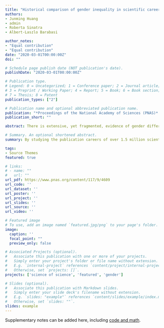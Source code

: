 ```yaml
---
title: "Historical comparison of gender inequality in scientific careers across countries and disciplines"
authors:
- Junming Huang
- admin
- Roberta Sinatra
- Albert-Laszlo Barabasi

author_notes:
- "Equal contribution"
- "Equal contribution"
date: "2020-03-01T00:00:00Z"
doi: ""

# Schedule page publish date (NOT publication's date).
publishDate: "2020-03-01T00:00:00Z"

# Publication type.
# Legend: 0 = Uncategorized; 1 = Conference paper; 2 = Journal article;
# 3 = Preprint / Working Paper; 4 = Report; 5 = Book; 6 = Book section;
# 7 = Thesis; 8 = Patent
publication_types: ["2"]

# Publication name and optional abbreviated publication name.
publication: "*Proceedings of the National Academy of Sciences (PNAS)* **117** (1)"
publication_short: ""

abstract: There is extensive, yet fragmented, evidence of gender differences in academia suggesting that women are underrepresented in most scientific disciplines and publish fewer articles throughout a career, and their work acquires fewer citations. Here, we offer a comprehensive picture of longitudinal gender differences in performance through a bibliometric analysis of academic publishing careers by reconstructing the complete publication history of over 1.5 million gender-identified authors whose publishing career ended between 1955 and 2010, covering 83 countries and 13 disciplines. We find that, paradoxically, the increase of participation of women in science over the past 60 years was accompanied by an increase of gender differences in both productivity and impact. Most surprisingly, though, we uncover two gender invariants, finding that men and women publish at a comparable annual rate and have equivalent career-wise impact for the same size body of work. Finally, we demonstrate that differences in publishing career lengths and dropout rates explain a large portion of the reported career-wise differences in productivity and impact, although productivity differences still remain. This comprehensive picture of gender inequality in academia can help rephrase the conversation around the sustainability of women’s careers in academia, with important consequences for institutions and policy makers.

# Summary. An optional shortened abstract.
summary: By studying the publication careers of over 1.5 million scientists, we take a career-focused persepective to identify the factors inhibiting gender equity in STEM.  We find that despite an improved trend towards population equality, the gender differences in career-wise productivity and impact have been growing over the last 70 years. Yet, the research outcomes of men and women year to year are essentially equivalent.  Third, and most importantly, women are ending their publishing careers at higher rates than men, and this is happening across every stage of their careers. 

tags:
- Source Themes
featured: true

# links:
# - name: ""
#   url: ""
url_pdf: https://www.pnas.org/content/117/9/4609
url_code: ''
url_dataset: ''
url_poster: ''
url_project: ''
url_slides: ''
url_source: ''
url_video: ''

# Featured image
# To use, add an image named `featured.jpg/png` to your page's folder. 
image:
  caption: ''
  focal_point: ""
  preview_only: false

# Associated Projects (optional).
#   Associate this publication with one or more of your projects.
#   Simply enter your project's folder or file name without extension.
#   E.g. `internal-project` references `content/project/internal-project/index.md`.
#   Otherwise, set `projects: []`.
projects: ['science of science', 'featured', 'gender']

# Slides (optional).
#   Associate this publication with Markdown slides.
#   Simply enter your slide deck's filename without extension.
#   E.g. `slides: "example"` references `content/slides/example/index.md`.
#   Otherwise, set `slides: ""`.
slides: example
---
```



Supplementary notes can be added here, including [code and math](https://sourcethemes.com/academic/docs/writing-markdown-latex/).
